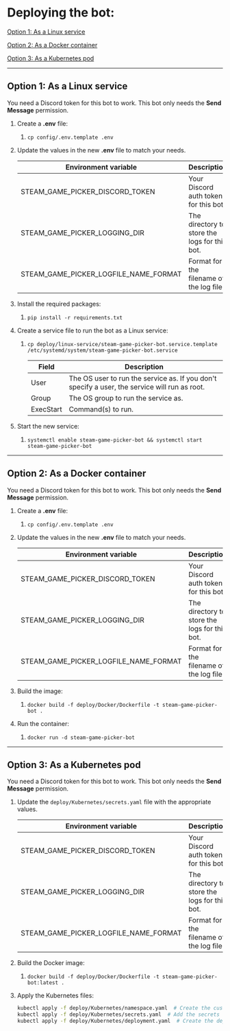 # Deploying the bot:

[Option 1: As a Linux service](#option-1-as-a-linux-service)

[Option 2: As a Docker container](#option-2-as-a-docker-container)

[Option 3: As a Kubernetes pod](#option-3-as-a-kubernetes-pod)

---

## Option 1: As a Linux service

You need a Discord token for this bot to work. This bot only needs the **Send Message** permission.

1. Create a **.env** file:
   1. `cp config/.env.template .env`
2. Update the values in the new **.env** file to match your needs.

    |Environment variable|Description|
    |---|---|
    |STEAM_GAME_PICKER_DISCORD_TOKEN|Your Discord auth token for this bot.|
    |STEAM_GAME_PICKER_LOGGING_DIR|The directory to store the logs for this bot.|
    |STEAM_GAME_PICKER_LOGFILE_NAME_FORMAT|Format for the filename of the log file.|

3. Install the required packages:
   1. `pip install -r requirements.txt`

4. Create a service file to run the bot as a Linux service:
   1. `cp deploy/linux-service/steam-game-picker-bot.service.template /etc/systemd/system/steam-game-picker-bot.service`

        |Field|Description|
        |---|---|
        |User|The OS user to run the service as. If you don't specify a user, the service will run as root.|
        |Group|The OS group to run the service as.|
        |ExecStart|Command(s) to run.|

5. Start the new service:
   1. `systemctl enable steam-game-picker-bot && systemctl start steam-game-picker-bot`

---

## Option 2: As a Docker container

You need a Discord token for this bot to work. This bot only needs the **Send Message** permission.

1. Create a **.env** file:
   1. `cp config/.env.template .env`
2. Update the values in the new **.env** file to match your needs.

    |Environment variable|Description|
    |---|---|
    |STEAM_GAME_PICKER_DISCORD_TOKEN|Your Discord auth token for this bot.|
    |STEAM_GAME_PICKER_LOGGING_DIR|The directory to store the logs for this bot.|
    |STEAM_GAME_PICKER_LOGFILE_NAME_FORMAT|Format for the filename of the log file.|
3. Build the image:
   1. `docker build -f deploy/Docker/Dockerfile -t steam-game-picker-bot .`
4. Run the container:
   1. `docker run -d steam-game-picker-bot`

---

## Option 3: As a Kubernetes pod

You need a Discord token for this bot to work. This bot only needs the **Send Message** permission.

1. Update the `deploy/Kubernetes/secrets.yaml` file with the appropriate values.

    |Environment variable|Description|
    |---|---|
    |STEAM_GAME_PICKER_DISCORD_TOKEN|Your Discord auth token for this bot.|
    |STEAM_GAME_PICKER_LOGGING_DIR|The directory to store the logs for this bot.|
    |STEAM_GAME_PICKER_LOGFILE_NAME_FORMAT|Format for the filename of the log file.|

2. Build the Docker image:
   1. `docker build -f deploy/Docker/Dockerfile -t steam-game-picker-bot:latest .`

3. Apply the Kubernetes files:
    ```bash
    kubectl apply -f deploy/Kubernetes/namespace.yaml  # Create the custom namespace
    kubectl apply -f deploy/Kubernetes/secrets.yaml  # Add the secrets
    kubectl apply -f deploy/Kubernetes/deployment.yaml  # Create the deployment
    ```
